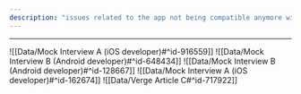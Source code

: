 ```yaml
---
description: "issues related to the app not being compatible anymore with the OS"
---
```



---

![[Data/Mock Interview A (iOS developer)#^id-916559]]
![[Data/Mock Interview B (Android developer)#^id-648434]]
![[Data/Mock Interview B (Android developer)#^id-128667]]
![[Data/Mock Interview A (iOS developer)#^id-162674]]
![[Data/Verge Article C#^id-717922]]
